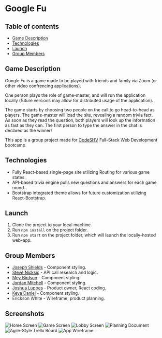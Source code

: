 # Google Fu

## Table of contents

- [Game Description](#game-description)
- [Technologies](#technologies)
- [Launch](#launch)
- [Group Members](#group-members)

## Game Description

Google Fu is a game made to be played with friends and family via Zoom (or other video confrencing applications).

One person plays the role of game-master, and will run the application locally (future versions may allow for distributed usage of the application).

The game starts by choosing two people on the call to go head-to-head as players. The game-master will load the site, revealing a random trivia fact. As soon as they read the question, both players will look up the information as fast as they can. The first person to type the answer in the chat is declared as the winner!

This app is a group project made for [CodeSHV](https://codeshv.com/) Full-Stack Web Development bootcamp.

## Technologies

- Fully React-based single-page site utilizing Routing for various game states.
- API-based trivia engine pulls new questions and answers for each game round.
- Bootstrap integrated theme allows for future customization utilizing React-Bootstrap.

## Launch

1. Clone the project to your local machine.
2. Run `npm install` on the project folder.
3. Run `npm start` on the project folder, which will launch the locally-hosted web-app.

## Group Members

- [Joseph Shields](https://github.com/JShields28) - Component styling.
- [Steve Nicksic](https://github.com/steve-nicksic) - API call research and logic.
- [Mey Birdson](https://github.com/MeyBirdsong) - Component styling.
- [Jordan Mitchell](https://github.com/jiminesta) - Component styling.
- [Joshua Luppes](https://github.com/cooljoebob64) - Product owner, React coding.
- [Keya Daniel](https://github.com/keyadaniel) - Component styling.
- Erickson White - Wireframe, product planning.

## Screenshots

![Home Screen](./public/screenshots/GF_Home.png)
![Game Screen](./public/screenshots/GF_Game.png)
![Lobby Screen](./public/screenshots/GF_Lobby.png)
![Planning Document](./public/screenshots/GF_Planning-Doc.png)
![Agile-Style Trello Board](./public/screenshots/GF_TrelloBoard.png)
![App Wireframe](./public/screenshots/GF_Wireframe_Full.png)
